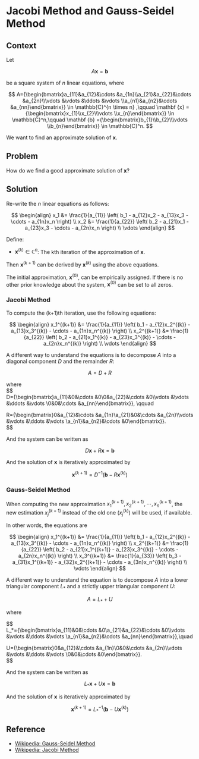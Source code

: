 # Jacobi Method and Gauss-Seidel Method
## Context  
  
Let  
  
$$  
A\mathbf{x} = \mathbf{b}  
$$  
  
be a square system of $n$ linear equations, where  
  
$$
A={\begin{bmatrix}a_{11}&a_{12}&\cdots &a_{1n}\\a_{21}&a_{22}&\cdots &a_{2n}\\\vdots &\vdots &\ddots &\vdots \\a_{n1}&a_{n2}&\cdots &a_{nn}\end{bmatrix}} \in \mathbb{C}^{n \times n} ,\qquad  
\mathbf {x} ={\begin{bmatrix}x_{1}\\x_{2}\\\vdots \\x_{n}\end{bmatrix}} \in \mathbb{C}^n,\qquad  
\mathbf {b} ={\begin{bmatrix}b_{1}\\b_{2}\\\vdots \\b_{n}\end{bmatrix}} \in \mathbb{C}^n.  
$$
  
We want to find an approximate solution of $\mathbf{x}$.  
  
## Problem  
  
How do we find a good approximate solution of $\mathbf{x}$?  
  
## Solution  
  
Re-write the $n$ linear equations as follows:  
  
$$
\begin{align}
x_1 &= \frac{1}{a_{11}} \left( b_1 - a_{12}x_2 - a_{13}x_3 - \cdots - a_{1n}x_n \right) \\  
x_2 &= \frac{1}{a_{22}} \left( b_2 - a_{21}x_1 - a_{23}x_3 - \cdots - a_{2n}x_n \right) \\  
\vdots
\end{align}
$$  
  
Define:  
* $\mathbf {x}^{(k)} \in \mathbb{C}^n$: The kth iteration of the approximation of $\mathbf {x}$.  
  
Then $\mathbf {x}^{(k+1)}$ can be derived by $\mathbf {x}^{(k)}$ using the above equations.  
  
The initial approximation, $\mathbf {x}^{(0)}$, can be empirically assigned. If there is no other prior knowledge about the system, $\mathbf {x}^{(0)}$ can be set to all zeros.  
  
### Jacobi Method  
  
To compute the (k+1)th iteration, use the following equations:  
  
$$
\begin{align}
x_1^{(k+1)} &= \frac{1}{a_{11}} \left( b_1 - a_{12}x_2^{(k)} - a_{13}x_3^{(k)} - \cdots - a_{1n}x_n^{(k)} \right) \\  
x_2^{(k+1)} &= \frac{1}{a_{22}} \left( b_2 - a_{21}x_1^{(k)} - a_{23}x_3^{(k)} - \cdots - a_{2n}x_n^{(k)} \right) \\  
\vdots
\end{align}
$$  
  
A different way to understand the equations is to decompose $A$ into a diagonal component $D$ and the remainder $R$:  
  
$$  
A=D+R  
$$  
  
where  
$$  
D={\begin{bmatrix}a_{11}&0&\cdots &0\\0&a_{22}&\cdots &0\\\vdots &\vdots &\ddots &\vdots \\0&0&\cdots &a_{nn}\end{bmatrix}}, \qquad  
  
R={\begin{bmatrix}0&a_{12}&\cdots &a_{1n}\\a_{21}&0&\cdots &a_{2n}\\\vdots &\vdots &\ddots &\vdots \\a_{n1}&a_{n2}&\cdots &0\end{bmatrix}}.  
$$  
  
And the system can be written as  
  
$$  
D \mathbf{x} + R \mathbf{x} = \mathbf{b}  
$$  
  
And the solution of $\mathbf{x}$ is iteratively approximated by  
  
$$  
\mathbf{x}^{(k+1)} = D^{-1} \left( \mathbf{b} - R \mathbf{x}^{(k)} \right)  
$$  
  
### Gauss-Seidel Method  
  
When computing the new approximation $x_1^{(k+1)}, x_2^{(k+1)}, \cdots, x_n^{(k+1)}$, the new estimation $x_j^{(k+1)}$ instead of the old one ($x_j^{(k)}$) will be used, if available.  
  
In other words, the equations are  
  
$$
\begin{align}
x_1^{(k+1)} &= \frac{1}{a_{11}} \left( b_1 - a_{12}x_2^{(k)} - a_{13}x_3^{(k)} - \cdots - a_{1n}x_n^{(k)} \right) \\  
x_2^{(k+1)} &= \frac{1}{a_{22}} \left( b_2 - a_{21}x_1^{(k+1)} - a_{23}x_3^{(k)} - \cdots - a_{2n}x_n^{(k)} \right) \\  
x_3^{(k+1)} &= \frac{1}{a_{33}} \left( b_3 - a_{31}x_1^{(k+1)} - a_{32}x_2^{(k+1)} - \cdots - a_{3n}x_n^{(k)} \right) \\  
\vdots
\end{align}
$$  
  
A different way to understand the equation is to decompose $A$ into a lower triangular component $L_*$ and a strictly upper triangular component $U$:  
  
$$  
A=L_* + U  
$$  
  
where  
  
$$  
L_*={\begin{bmatrix}a_{11}&0&\cdots &0\\a_{21}&a_{22}&\cdots &0\\\vdots &\vdots &\ddots &\vdots \\a_{n1}&a_{n2}&\cdots &a_{nn}\end{bmatrix}},\quad  
  
U={\begin{bmatrix}0&a_{12}&\cdots &a_{1n}\\0&0&\cdots &a_{2n}\\\vdots &\vdots &\ddots &\vdots \\0&0&\cdots &0\end{bmatrix}}.  
$$  
  
And the system can be written as  
  
$$  
L_* \mathbf{x} + U \mathbf{x} = \mathbf{b}  
$$  
  
And the solution of $\mathbf{x}$ is iteratively approximated by  
  
$$  
\mathbf{x}^{(k+1)} = L_*^{-1} \left( \mathbf{b} - U \mathbf{x}^{(k)} \right)  
$$
## Reference
* [Wikipedia: Gauss-Seidel Method](https://en.wikipedia.org/wiki/Gauss%E2%80%93Seidel_method)
* [Wikipedia: Jacobi Method](https://en.wikipedia.org/wiki/Jacobi_method)
